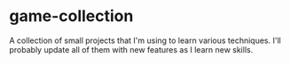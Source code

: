 # game-collection
A collection of small projects that I'm using to learn various techniques. 
I'll probably update all of them with new features as I learn new skills.
